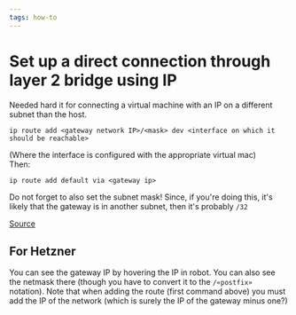 ```yaml
---
tags: how-to
---
```


# Set up a direct connection through layer 2 bridge using IP
Needed hard it for connecting a virtual machine with an IP on a different subnet than the host.

```
ip route add <gateway network IP>/<mask> dev <interface on which it should be reachable>
```


(Where the interface is configured with the appropriate virtual mac)  
Then:

```
ip route add default via <gateway ip>
```

Do not forget to also set the subnet mask! Since, if you're doing this, it's likely that the gateway is in another subnet, then it's probably `/32`

[Source](https://serverfault.com/a/1046004/785043)

## For Hetzner
You can see the gateway IP by hovering the IP in robot. You can also see the netmask there (though you have to convert it to the `/«postfix»` notation). Note that when adding the route (first command above) you must add the IP of the network (which is surely the IP of the gateway minus one?)
